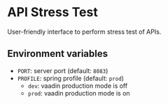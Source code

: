 # API Stress Test

User-friendly interface to perform stress test of APIs.

## Environment variables

- `PORT`: server port (default: `8083`)
- `PROFILE`: spring profile (default: `prod`)
    - `dev`: vaadin production mode is off
    - `prod`: vaadin production mode is on